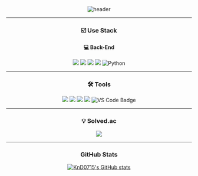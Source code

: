 <div align="center">

<!-- 헤더 이미지 -->
<img src="https://capsule-render.vercel.app/api?section=header&type=waving&color=auto&height=150&fontSize=30&animation=twinkling&text=Hello👋" alt="header" />

---

### ☑️ Use Stack

#### 💻 Back-End  
<img src="https://img.shields.io/badge/java-F44336.svg?style=for-the-badge&logo=java&logoColor=white" />
<img src="https://img.shields.io/badge/spring-8BC34A.svg?style=for-the-badge&logo=spring&logoColor=white" />
<img src="https://img.shields.io/badge/spring boot-6DB33F.svg?style=for-the-badge&logo=springboot&logoColor=white" />
<img src="https://img.shields.io/badge/mysql-4479A1.svg?style=for-the-badge&logo=mysql&logoColor=white" />
<img alt="Python" src ="https://img.shields.io/badge/Python-3776AB.svg?&style=for-the-badge&logo=Python&logoColor=white"/>

---

### 🛠️ Tools

<img src="https://img.shields.io/badge/notion-white.svg?style=for-the-badge&logo=notion&logoColor=black" />
<img src="https://img.shields.io/badge/git-F14232.svg?style=for-the-badge&logo=git&logoColor=white" />
<img src="https://img.shields.io/badge/github-181717.svg?style=for-the-badge&logo=github&logoColor=white" />
<img src="https://img.shields.io/badge/intellij-20232a.svg?style=for-the-badge&logo=intellijidea&logoColor=white" />
<img src="https://img.shields.io/badge/VSCode-007ACC.svg?style=for-the-badge&logo=visualstudiocode&logoColor=white" alt="VS Code Badge">

---
### 💡 Solved.ac
<img src="http://mazassumnida.wtf/api/v2/generate_badge?boj=kmj0715" />

--- 
### GitHub Stats
	
[![KnD0715's GitHub stats](https://github-readme-stats.vercel.app/api?username=KnD0715&theme=onedark&show_icons=True)](https://github.com/KnD0715/github-readme-stats)
</div>
